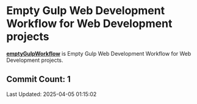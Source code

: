 # Empty Gulp Web Development Workflow for Web Development projects


**[emptyGulpWorkflow](https://github.com/kathirr007/emptyGulpWorkFlow)** is Empty Gulp Web Development Workflow for Web Development projects.



## Commit Count: 1
Last Updated: 2025-04-05 01:15:02
